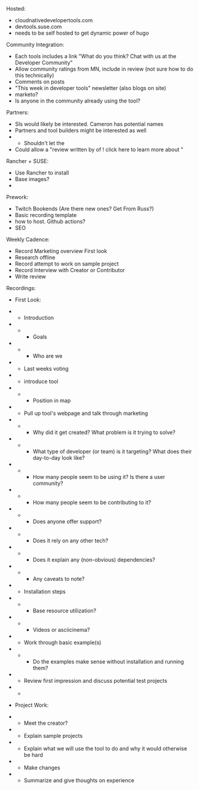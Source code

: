 Hosted:
- cloudnativedevelopertools.com
- devtools.suse.com
- needs to be self hosted to get dynamic power of hugo


Community Integration:
- Each tools includes a link "What do you think? Chat with us at the Developer Community"
- Allow community ratings from MN, include in review (not sure how to do this technically)
- Comments on posts
- "This week in developer tools" newsletter (also blogs on site)
- marketo?
- Is anyone in the community already using the tool?


Partners:
- SIs would likely be interested. Cameron has potential names
- Partners and tool builders might be interested as well
- - Shouldn't let the 
- Could allow a "review written by <name> of <company>! click here to learn more about <what they do>"



Rancher + SUSE:
- Use Rancher to install
- Base images?
- 

Prework:
- Twitch Bookends (Are there new ones? Get From Russ?)
- Basic recording template
- how to host. Github actions?
- SEO

Weekly Cadence:
- Record Marketing overview First look
- Research offline
- Record attempt to work on sample project
- Record Interview with Creator or Contributor
- Write review


Recordings:
- First Look:
- - Introduction
- - - Goals
- - - Who are we

- - Last weeks voting
- - introduce tool
- - - Position in map

- - Pull up tool's webpage and talk through marketing
- - - Why did it get created? What problem is it trying to solve?
- - - What type of developer (or team) is it targeting? What does their day-to-day look like?
- - - How many people seem to be using it? Is there a user community?
- - - How many people seem to be contributing to it?
- - - Does anyone offer support?
- - - Does it rely on any other tech?
- - - Does it explain any (non-obvious) dependencies?
- - - Any caveats to note?
- - Installation steps
- - - Base resource utilization?
- - - Videos or asciicinema?
- - Work through basic example(s)
- - - Do the examples make sense without installation and running them? 
- - Review first impression and discuss potential test projects
- - 

- Project Work:
- - Meet the creator?
- - Explain sample projects
- - Explain what we will use the tool to do and why it would otherwise be hard
- - Make changes
- - Summarize and give thoughts on experience 

